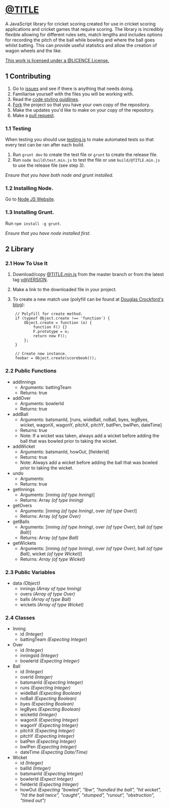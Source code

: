 # [@TITLE](https://www.github.com/ryansmith94/@TITLE)
A JavaScript library for cricket scoring created for use in cricket scoring applications and cricket games that require scoring. The library is incredibly flexible allowing for different rules sets, match lengths and includes options for recording the pitch of the ball while bowling and where the ball goes whilst batting. This can provide useful statistics and allow the creation of wagon wheels and the like.

[This work is licensed under a @LICENCE License.](@LICENCE-URL)

## 1 Contributing
1. Go to [issues](https://github.com/ryansmith94/@TITLE/issues?state=open "/issues") and see if there is anything that needs doing.
2. Familiarise yourself with the files you will be working with.
3. Read the [code styling guidlines](https://github.com/ryansmith94/@TITLE/blob/master/STYLE.md "STYLE.md").
4. [Fork](https://github.com/ryansmith94/@TITLE/fork "/fork") the project so that you have your own copy of the repository.
5. Make the updates you'd like to make on your copy of the repository.
6. Make a [pull request](https://github.com/ryansmith94/@TITLE/pull/new/master "/pull-request").

### 1.1 Testing
When testing you should use [testing.js](https://github.com/ryansmith94/@TITLE/blob/master/src/testing.js) to make automated tests so that every test can be ran after each build.

1. Run `grunt dev` to create the test file or `grunt` to create the release file.
2. Run `node build\test.min.js` to test the file or use `build/@TITLE.min.js` to use the release file (see step 3).

*Ensure that you have both node and grunt installed.*

### 1.2 Installing Node.
Go to [Node JS Website](http://www.nodejs.org/).

### 1.3 Installing Grunt.
Run `npm install -g grunt`.

*Ensure that you have node installed first.*


## 2 Library
### 2.1 How To Use It
1. Download/copy [@TITLE.min.js](https://github.com/ryansmith94/@TITLE/blob/master/build/@TITLE.min.js) from the master branch or from the latest tag [v@VERSION](https://github.com/ryansmith94/@TITLE/tree/v@VERSION/build/@TITLE.min.js).
2. Make a link to the downloaded file in your project.
3. To create a new match use (polyfill can be found at [Douglas Crockford's blog](http://javascript.crockford.com/prototypal.html)):

        // Polyfill for create method.
        if (typeof Object.create !== 'function') {
            Object.create = function (o) {
                function F() {}
                F.prototype = o;
                return new F();
            };
        }
        
        // Create new instance.
        foobar = Object.create(scorebook());


### 2.2 Public Functions
* addInnings
  * Arguments: battingTeam
  * Returns: true
* addOver
  * Arguments: bowlerId
  * Returns: true
* addBall
  * Arguments: batsmanId, [runs, wideBall, noBall, byes, legByes, wicket, wagonX, wagonY, pitchX, pitchY, batPen, bwlPen, dateTime]
  * Returns: true
  * Note: If a wicket was taken, always add a wicket before adding the ball that was bowled prior to taking the wicket.
* addWicket
  * Arguments: batsmanId, howOut, [fielderId]
  * Returns: true
  * Note: Always add a wicket before adding the ball that was bowled prior to taking the wicket.
* undo
  * Arguments: 
  * Returns: true
* getInnings
  * Arguments: [inning *(of type Inning)*]
  * Returns: Array *(of type Inning)*
* getOvers
  * Arguments: [inning *(of type Inning)*, over *(of type Over)*]
  * Returns: Array *(of type Over)*
* getBalls 
  * Arguments: [inning *(of type Inning)*, over *(of type Over)*, ball *(of type Ball)*]
  * Returns: Array *(of type Ball)*
* getWickets 
  * Arguments: [inning *(of type Inning)*, over *(of type Over)*, ball *(of type Ball)*, wicket *(of type Wicket)*]
  * Returns: *Array (of type Wicket)*

### 2.3 Public Variables
* data *(Object)*
  * innings *(Array of type Inning)*
  * overs *(Array of type Over)*
  * balls *(Array of type Ball)*
  * wickets *(Array of type Wicket)*

### 2.4 Classes
* Inning
  * id *(Integer)*
  * battingTeam *(Expecting Integer)*
* Over
  * id *(Integer)*
  * inningsId *(Integer)*
  * bowlerId *(Expecting Integer)*
* Ball
  * id *(Integer)*
  * overId *(Integer)*
  * batsmanId *(Expecting Integer)*
  * runs *(Expecting Integer)*
  * wideBall *(Expecting Boolean)*
  * noBall *(Expecting Boolean)*
  * byes *(Expecting Boolean)*
  * legByes *(Expecting Boolean)*
  * wicketId *(Integer)*
  * wagonX *(Expecting Integer)*
  * wagonY *(Expecting Integer)*
  * pitchX *(Expecting Integer)*
  * pitchY *(Expecting Integer)*
  * batPen *(Expecting Integer)*
  * bwlPen *(Expecting Integer)*
  * dateTime *(Expecting Date/Time)*
* Wicket
  * id *(Integer)*
  * ballId *(Integer)*
  * batsmanId *(Expecting Integer)*
  * bowlerId *(Expect Integer)*
  * fielderId *(Expecting Integer)*
  * howOut *(Expecting "bowled", "lbw", "handled the ball", "hit wicket", "hit the ball twice", "caught", "stumped", "runout", "obstruction", "timed out")*
